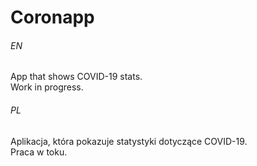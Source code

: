 # Coronapp

###### EN
App that shows COVID-19 stats.  
Work in progress.

###### PL
Aplikacja, która pokazuje statystyki dotyczące COVID-19.  
Praca w toku.
